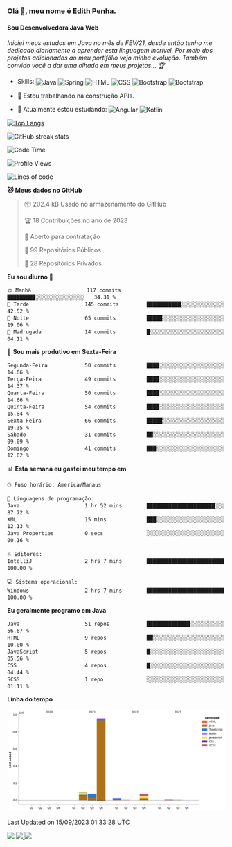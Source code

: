 ### Olá 👋, meu nome é Edith Penha.
#### Sou Desenvolvedora Java Web

*Iniciei meus estudos em Java no mês de FEV/21, desde então tenho me dedicado diariamente a aprender esta linguagem incrível. Por meio dos projetos adicionados ao meu portifólio vejo minha evolução.
Também convido você a dar uma olhada em meus projetos... :trophy:*

- Skills:
  <img align="center" alt="Java" height="40" width="40" src="https://cdn.jsdelivr.net/gh/devicons/devicon/icons/java/java-original.svg">
  <img align="center" alt="Spring" height="40" width="40" src="https://cdn.jsdelivr.net/gh/devicons/devicon/icons/spring/spring-original-wordmark.svg">
  <img align="center" alt="HTML" height="40" width="40" src="https://cdn.jsdelivr.net/gh/devicons/devicon/icons/html5/html5-original.svg">
  <img align="center" alt="CSS" height="40" width="40" src="https://cdn.jsdelivr.net/gh/devicons/devicon/icons/css3/css3-original.svg">
  <img align="center" alt="Bootstrap" height="40" width="40" src="https://cdn.jsdelivr.net/gh/devicons/devicon/icons/bootstrap/bootstrap-plain.svg">
  <img align="center" alt="Bootstrap" height="40" width="40" src="https://cdn.jsdelivr.net/gh/devicons/devicon/icons/figma/figma-original.svg">


- 🔭 Estou trabalhando na construção APIs. 
- 🌱 Atualmente estou estudando:
  <img align="center" alt="Angular" height="40" width="40" src="https://cdn.jsdelivr.net/gh/devicons/devicon/icons/angularjs/angularjs-original.svg">
  <img align="center" alt="Kotlin" height="80" width="80" src="https://cdn.jsdelivr.net/gh/devicons/devicon/icons/kotlin/kotlin-original-wordmark.svg">


[![Top Langs](https://github-readme-stats.vercel.app/api/top-langs/?username=edithpenha20&layout=compact&langs_count=7&theme=dracula)](https://github.com/anuraghazra/github-readme-stats)


![GitHub streak stats](https://github-readme-streak-stats.herokuapp.com/?user=edithpenha20&layout=compact&langs_count=7&theme=dracula)

<!--START_SECTION:waka-->
![Code Time](http://img.shields.io/badge/Code%20Time-252%20hrs%206%20mins-blue)

![Profile Views](http://img.shields.io/badge/Visualizac%C3%B5es%20do%20perfil-37-blue)

![Lines of code](https://img.shields.io/badge/Desde%20o%20Hello%20World%20eu%20escrevi-1.2%20million%20linhas%20de%20c%C3%B3digo-blue)

**🐱 Meus dados no GitHub** 

> 📦 202.4 kB Usado no armazenamento do GitHub 
 > 
> 🏆 18 Contribuições no ano de 2023
 > 
> 💼 Aberto para contratação
 > 
> 📜 99 Repositórios Públicos 
 > 
> 🔑 28 Repositórios Privados 
 > 
**Eu sou diurno 🐤** 

```text
🌞 Manhã                  117 commits         █████████░░░░░░░░░░░░░░░░   34.31 % 
🌆 Tarde                  145 commits         ███████████░░░░░░░░░░░░░░   42.52 % 
🌃 Noite                  65 commits          █████░░░░░░░░░░░░░░░░░░░░   19.06 % 
🌙 Madrugada              14 commits          █░░░░░░░░░░░░░░░░░░░░░░░░   04.11 % 
```
📅 **Sou mais produtivo em Sexta-Feira** 

```text
Segunda-Feira            50 commits          ████░░░░░░░░░░░░░░░░░░░░░   14.66 % 
Terça-Feira              49 commits          ████░░░░░░░░░░░░░░░░░░░░░   14.37 % 
Quarta-Feira             50 commits          ████░░░░░░░░░░░░░░░░░░░░░   14.66 % 
Quinta-Feira             54 commits          ████░░░░░░░░░░░░░░░░░░░░░   15.84 % 
Sexta-Feira              66 commits          █████░░░░░░░░░░░░░░░░░░░░   19.35 % 
Sábado                   31 commits          ██░░░░░░░░░░░░░░░░░░░░░░░   09.09 % 
Domingo                  41 commits          ███░░░░░░░░░░░░░░░░░░░░░░   12.02 % 
```


📊 **Esta semana eu gastei meu tempo em** 

```text
🕑︎ Fuso horário: America/Manaus

💬 Linguagens de programação: 
Java                     1 hr 52 mins        ██████████████████████░░░   87.72 % 
XML                      15 mins             ███░░░░░░░░░░░░░░░░░░░░░░   12.13 % 
Java Properties          0 secs              ░░░░░░░░░░░░░░░░░░░░░░░░░   00.16 % 

🔥 Editores: 
IntelliJ                 2 hrs 7 mins        █████████████████████████   100.00 % 

💻 Sistema operacional: 
Windows                  2 hrs 7 mins        █████████████████████████   100.00 % 
```

**Eu geralmente programo em Java** 

```text
Java                     51 repos            ██████████████░░░░░░░░░░░   56.67 % 
HTML                     9 repos             ██░░░░░░░░░░░░░░░░░░░░░░░   10.00 % 
JavaScript               5 repos             █░░░░░░░░░░░░░░░░░░░░░░░░   05.56 % 
CSS                      4 repos             █░░░░░░░░░░░░░░░░░░░░░░░░   04.44 % 
SCSS                     1 repo              ░░░░░░░░░░░░░░░░░░░░░░░░░   01.11 % 
```



**Linha do tempo**

![Lines of Code chart](https://raw.githubusercontent.com/edithpenha20/edithpenha20/master/assets/bar_graph.png)


 Last Updated on 15/09/2023 01:33:28 UTC
<!--END_SECTION:waka-->

<a href="https://www.linkedin.com/in/edith-penha" target="_blank"><img src="https://img.shields.io/badge/-LinkedIn-%230077B5?style=for-the-badge&logo=linkedin&logoColor=white" target="_blank"></a>
<a href = "mailto:edithpenha@gmail.com"><img src="https://img.shields.io/badge/-Gmail-%23333?style=for-the-badge&logo=gmail&logoColor=white" target="_blank">
<a href="https://instagram.com/endy.code/" target="_blank"><img src="https://img.shields.io/badge/-Instagram-%23E4405F?style=for-the-badge&logo=instagram&logoColor=white" target="_blank"></a>

